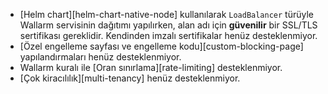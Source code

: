 * [Helm chart][helm-chart-native-node] kullanılarak `LoadBalancer` türüyle Wallarm servisinin dağıtımı yapılırken, alan adı için **güvenilir** bir SSL/TLS sertifikası gereklidir. Kendinden imzalı sertifikalar henüz desteklenmiyor.
* [Özel engelleme sayfası ve engelleme kodu][custom-blocking-page] yapılandırmaları henüz desteklenmiyor.
* Wallarm kuralı ile [Oran sınırlama][rate-limiting] desteklenmiyor.
* [Çok kiracılılık][multi-tenancy] henüz desteklenmiyor.